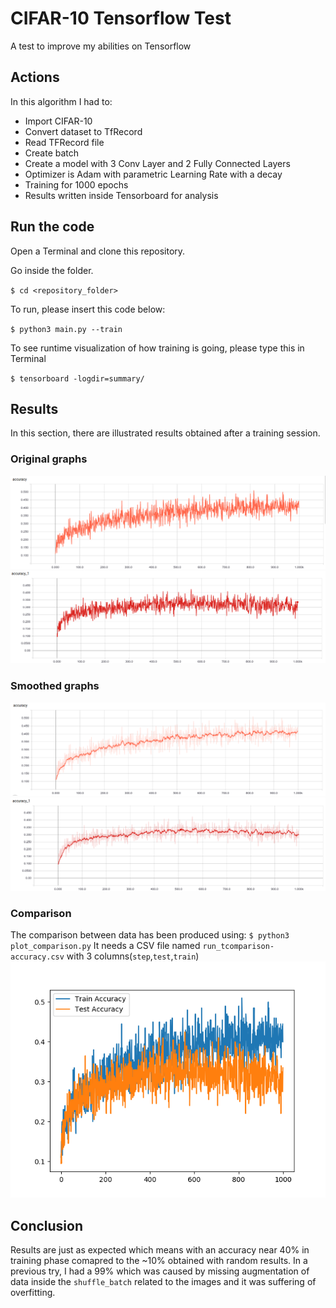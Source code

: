 # CIFAR-10 Tensorflow Test
A test to improve my abilities on Tensorflow

## Actions
In this algorithm I had to:
  * Import CIFAR-10
  * Convert dataset to TfRecord
  * Read TFRecord file
  * Create batch
  * Create a model with 3 Conv Layer and 2 Fully Connected Layers
  * Optimizer is Adam with parametric Learning Rate with a decay 
  * Training for 1000 epochs
  * Results written inside Tensorboard for analysis
  
## Run the code

Open a Terminal and clone this repository.

Go inside the folder.

`$ cd <repository_folder>`

To run, please insert this code below:

`$ python3 main.py --train`

To see runtime visualization of how training is going, please type this in Terminal

`$ tensorboard -logdir=summary/`


## Results
In this section, there are illustrated results obtained after a training session. 

### Original graphs
![GitHub Logo](accuracy_train.png)
![GitHub Logo](accuracy_test.png)

### Smoothed graphs
![GitHub Logo](accuracy_train_smooth.png)
![GitHub Logo](accuracy_test_smooth.png)


### Comparison
The comparison between data has been produced using:
`$ python3 plot_comparison.py`
It needs a CSV file named `run_tcomparison-accuracy.csv` with 3 columns(`step`,`test`,`train`)
![GitHub Logo](Comparison.png)  

## Conclusion

Results are just as expected which means with an accuracy near 40% in training phase comapred to the ~10% obtained with random results. In a previous try, I had a 99% which was caused by missing augmentation of data inside the `shuffle_batch` related to the images and it was suffering of overfitting.
